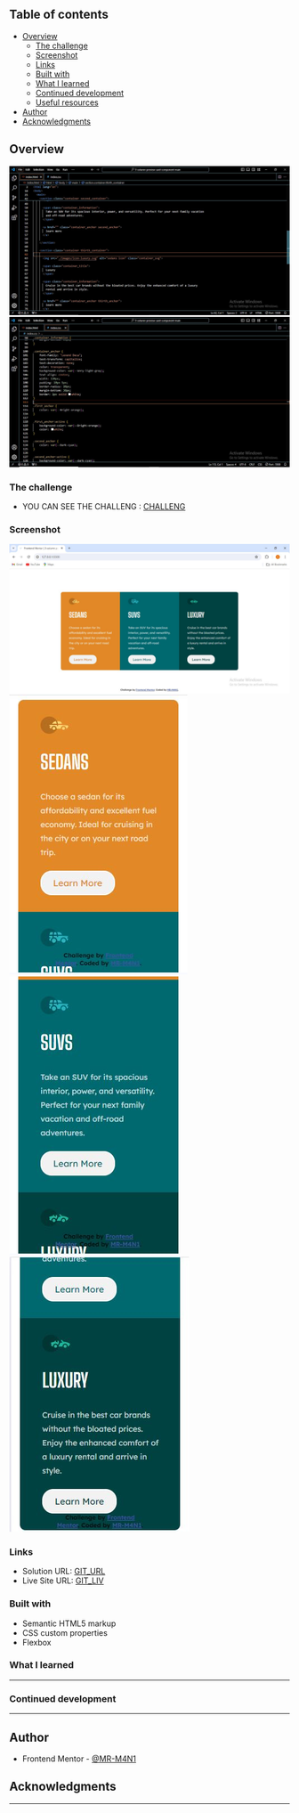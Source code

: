 ## Table of contents

- [Overview](#overview)
  - [The challenge](#the-challenge)
  - [Screenshot](#screenshot)
  - [Links](#links)
  - [Built with](#built-with)
  - [What I learned](#what-i-learned)
  - [Continued development](#continued-development)
  - [Useful resources](#useful-resources)
- [Author](#author)
- [Acknowledgments](#acknowledgments)


## Overview

![](./images/HTML_overview.JPG)
![](./images/CSS_overview.JPG)

### The challenge

- YOU CAN SEE THE CHALLENG : [CHALLENG](https://www.frontendmentor.io/challenges/3column-preview-card-component-pH92eAR2-/hub)

### Screenshot

![](./images/Screenshot_desktop.JPG)
![](./images/Screenshot_mobile_1.JPG)
![](./images/Screenshot_mobile_2.JPG)
![](./images/Screenshot_mobile_3.JPG)


### Links

- Solution URL: [GIT_URL](https://github.com/MR-M4N1/3-column-preview-card_component.)
- Live Site URL: [GIT_LIV](https://mr-m4n1.github.io/3-column-preview-card_component./)

### Built with

- Semantic HTML5 markup
- CSS custom properties
- Flexbox


### What I learned

--------------------------

### Continued development

-------------------------

## Author

- Frontend Mentor - [@MR-M4N1](https://www.frontendmentor.io/profile/MR-M4N1)


## Acknowledgments

-------------------------
